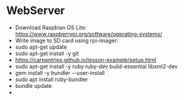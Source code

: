 # WebServer

* Download Raspbian OS Lite: https://www.raspberrypi.org/software/operating-systems/
* Write image to SD card using rpi-imager:
* sudo apt-get update
* sudo apt-get install -y git
* https://carpentries.github.io/lesson-example/setup.html
* sudo apt-get install -y ruby ruby-dev build-essential libxml2-dev
* gem install -y bundler --user-install
* sudo apt install ruby-bundler 
* bundle update
* 
